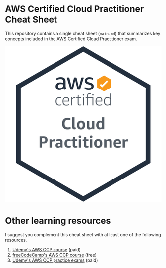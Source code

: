 # AWS Certified Cloud Practitioner Cheat Sheet
This repository contains a single cheat sheet (`main.md`) that summarizes key concepts included in the AWS Certified Cloud Practitioner exam.

![Certification logo](https://github.com/ArturoSbr/aws-ccp-cheat-sheet/blob/main/figures/ccp.png)

# Other learning resources
I suggest you complement this cheat sheet with at least one of the following resources.
1. [Udemy's AWS CCP course](https://www.udemy.com/course/aws-certified-cloud-practitioner-new/) (paid)
2. [freeCodeCamp's AWS CCP course](https://www.youtube.com/watch?v=SOTamWNgDKc) (free)
3. [Udemy's AWS CCP practice exams](https://www.udemy.com/course/practice-exams-aws-certified-cloud-practitioner/) (paid)
